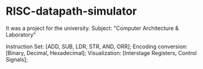 # RISC-datapath-simulator
It was a project for the university. Subject: "Computer Architecture &amp; Laboratory"

Instruction Set: [ADD, SUB, LDR, STR, AND, ORR];
Encoding conversion: [Binary, Decimal, Hexadecimal];
Visualization: [Interstage Registers, Control Signals];
